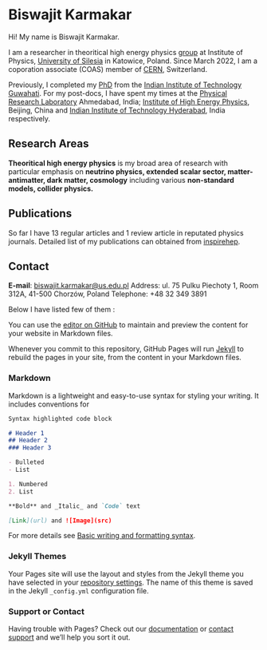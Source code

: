 # Biswajit Karmakar

Hi! My name is Biswajit Karmakar.   

I am  a researcher in theoritical high energy physics  [group](https://czastki.us.edu.pl/) at Institute of  Physics, [University of Silesia](https://us.edu.pl/) in Katowice,  Poland. Since March 2022, I am a coporation associate (COAS) member of  [CERN](https://www.home.cern/), Switzerland. 

Previously, I completed my [PhD](http://gyan.iitg.ernet.in/handle/123456789/917) from the [Indian Institute of Technology  Guwahati](https://www.iitg.ac.in/). For my post-docs, I have spent my times at the [Physical Research Laboratory](https://www.prl.res.in/prl-eng/)  Ahmedabad, India; [Institute of High Energy Physics](http://english.ihep.cas.cn/), Beijing, China and  [Indian Institute of Technology Hyderabad](https://iith.ac.in/), India respectively.  

## Research Areas

**Theoritical high energy physics** is my broad area of research with particular emphasis on **neutrino physics, extended scalar sector, matter-antimatter, dark matter, cosmology** including various **non-standard models, collider physics.** 




## Publications 
So far I have 13 regular articles and 1  review article  in reputated physics journals.  Detailed list of my publications can obtained from [inspirehep](https://inspirehep.net/authors/1503342). 

## Contact 
**E-mail**: biswajit.karmakar@us.edu.pl
Address: ul. 75  Pulku Piechoty  1, Room 312A, 41-500 Chorzów, Poland
Telephone: +48 32 349 3891 

 

 Below I have listed few of them : 



You can use the [editor on GitHub](https://github.com/biswate/biswate.github.io/edit/main/README.md) to maintain and preview the content for your website in Markdown files.

Whenever you commit to this repository, GitHub Pages will run [Jekyll](https://jekyllrb.com/) to rebuild the pages in your site, from the content in your Markdown files.

### Markdown

Markdown is a lightweight and easy-to-use syntax for styling your writing. It includes conventions for

```markdown
Syntax highlighted code block

# Header 1
## Header 2
### Header 3

- Bulleted
- List

1. Numbered
2. List

**Bold** and _Italic_ and `Code` text

[Link](url) and ![Image](src)
```

For more details see [Basic writing and formatting syntax](https://docs.github.com/en/github/writing-on-github/getting-started-with-writing-and-formatting-on-github/basic-writing-and-formatting-syntax).

### Jekyll Themes

Your Pages site will use the layout and styles from the Jekyll theme you have selected in your [repository settings](https://github.com/biswate/biswate.github.io/settings/pages). The name of this theme is saved in the Jekyll `_config.yml` configuration file.

### Support or Contact

Having trouble with Pages? Check out our [documentation](https://docs.github.com/categories/github-pages-basics/) or [contact support](https://support.github.com/contact) and we’ll help you sort it out.
